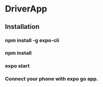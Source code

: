 # DriverApp
## Installation
### npm install -g expo-cli
### npm install
### expo start
### Connect your phone with expo go app.
